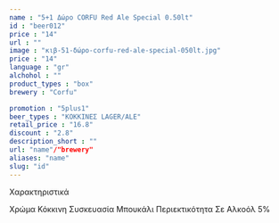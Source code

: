 ```yaml
---
name : "5+1 Δώρο CORFU Red Ale Special 0.50lt"
id : "beer012"
price : "14"
url : ""
image : "κιβ-51-δώρο-corfu-red-ale-special-050lt.jpg"
price : "14"
language : "gr"
alchohol : ""
product_types : "box"
brewery : "Corfu"

promotion : "5plus1"
beer_types : "ΚΟΚΚΙΝΕΣ LAGER/ALE"
retail_price : "16.8"
discount : "2.8"
description_short : ""
url: "name"/"brewery"
aliases: "name"
slug: "id"
---
```


Χαρακτηριστικά

Χρώμα
Κόκκινη
Συσκευασία
Μπουκάλι
Περιεκτικότητα Σε Αλκοόλ
5%